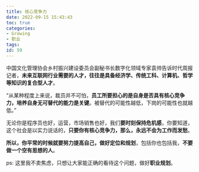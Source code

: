 ```yaml
---
title: 核心竞争力
date: 2022-09-15 15:43:43
toc: true
categories:
- Growing
- 职业
tags:
id: 59
---
```


中国文化管理协会乡村振兴建设委员会副秘书长数字化领域专家袁帅告诉时代周报记者，**未来互联网行业需要的人才，往往是具备经济学、传统工科、计算机、哲学等知识的复合型人才**。

<!--more-->

“从某种程度上来说，裁员并不可怕，**员工所要担心的是自身是否具有核心竞争力，培养自身无可替代的能力是关键**。被替代的可能性越低，下岗的可能性也就越低。” 


无论你是程序员也好，运营，市场销售也好，我们**要时刻保持危机感**，你要知道，这个社会是以实力说话的，**只要你有核心竞争力，那么，永远不会为工作而发愁**。

**所以，你平常的时候就要努力提高自己，做好定位和规划**，包括你也包括我，**不要做一个空有思想的人**。

ps: 这里我不卖焦虑，只想让大家能正确的看待这个问题，做好**职业规划**。